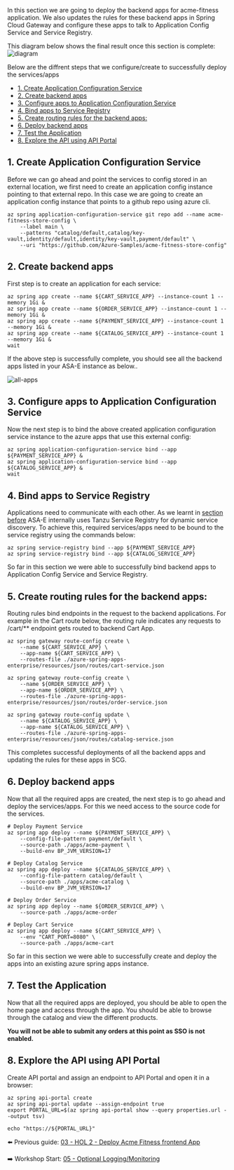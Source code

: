 In this section we are going to deploy the backend apps for acme-fitness application. We also updates the rules for these backend apps in Spring Cloud Gateway and configure these apps to talk to Application Config Service and Service Registry.

This diagram below shows the final result once this section is complete:
![diagram](images/scg-frontend-backend.png)

Below are the diffrent steps that we configure/create to successfully deploy the services/apps
- [1. Create Application Configuration Service](#1-create-application-configuration-service)
- [2. Create backend apps](#2-create-backend-apps)
- [3. Configure apps to Application Configuration Service](#3-configure-apps-to-application-configuration-service)
- [4. Bind apps to Service Registry](#4-bind-apps-to-service-registry)
- [5. Create  routing rules for the backend apps:](#5-create--routing-rules-for-the-backend-apps)
- [6. Deploy backend apps](#6-deploy-backend-apps)
- [7. Test the Application](#7-test-the-application)
- [8. Explore the API using API Portal](#8-explore-the-api-using-api-portal)

##  1. Create Application Configuration Service

Before we can go ahead and point the services to config stored in an external location, we first need to create an application config instance pointing to that external repo. In this case we are going to create an application config instance that points to a github repo using azure cli.

```shell
az spring application-configuration-service git repo add --name acme-fitness-store-config \
    --label main \
    --patterns "catalog/default,catalog/key-vault,identity/default,identity/key-vault,payment/default" \
    --uri "https://github.com/Azure-Samples/acme-fitness-store-config"
```

## 2. Create backend apps

First step is to create an application for each service:

```shell
az spring app create --name ${CART_SERVICE_APP} --instance-count 1 --memory 1Gi &
az spring app create --name ${ORDER_SERVICE_APP} --instance-count 1 --memory 1Gi &
az spring app create --name ${PAYMENT_SERVICE_APP} --instance-count 1 --memory 1Gi &
az spring app create --name ${CATALOG_SERVICE_APP} --instance-count 1 --memory 1Gi &
wait
```
If the above step is successfully complete, you should see all the backend apps listed in your ASA-E instance as below..

![all-apps](./images/all-apps.png)

## 3. Configure apps to Application Configuration Service

Now the next step is to bind the above created application configuration service instance to the azure apps that use this external config:


```shell
az spring application-configuration-service bind --app ${PAYMENT_SERVICE_APP} &
az spring application-configuration-service bind --app ${CATALOG_SERVICE_APP} &
wait
```

## 4. Bind apps to Service Registry

Applications need to communicate with each other. As we learnt in [section before](../07-asa-e-components-overview/service-registry/README.md) ASA-E internally uses Tanzu Service Registry for dynamic service discovery. To achieve this, required services/apps need to be bound to the service registry using the commands below: 

```shell
az spring service-registry bind --app ${PAYMENT_SERVICE_APP}
az spring service-registry bind --app ${CATALOG_SERVICE_APP}
```

So far in this section we were able to successfully bind backend apps to Application Config Service and Service Registry. 

## 5. Create  routing rules for the backend apps:

Routing rules bind endpoints in the request to the backend applications. For example in the Cart route below, the routing rule indicates any requests to /cart/** endpoint gets routed to backend Cart App.

```shell
az spring gateway route-config create \
    --name ${CART_SERVICE_APP} \
    --app-name ${CART_SERVICE_APP} \
    --routes-file ./azure-spring-apps-enterprise/resources/json/routes/cart-service.json
    
az spring gateway route-config create \
    --name ${ORDER_SERVICE_APP} \
    --app-name ${ORDER_SERVICE_APP} \
    --routes-file ./azure-spring-apps-enterprise/resources/json/routes/order-service.json

az spring gateway route-config update \
    --name ${CATALOG_SERVICE_APP} \
    --app-name ${CATALOG_SERVICE_APP} \
    --routes-file ./azure-spring-apps-enterprise/resources/json/routes/catalog-service.json

```

This completes successful deployments of all the backend apps and updating the rules for these apps in SCG.
## 6. Deploy backend apps

Now that all the required apps are created, the next step is to go ahead and deploy the services/apps. For this we need access to the source code for the services. 

```shell
# Deploy Payment Service
az spring app deploy --name ${PAYMENT_SERVICE_APP} \
    --config-file-pattern payment/default \
    --source-path ./apps/acme-payment \
    --build-env BP_JVM_VERSION=17

# Deploy Catalog Service
az spring app deploy --name ${CATALOG_SERVICE_APP} \
    --config-file-pattern catalog/default \
    --source-path ./apps/acme-catalog \
    --build-env BP_JVM_VERSION=17

# Deploy Order Service
az spring app deploy --name ${ORDER_SERVICE_APP} \
    --source-path ./apps/acme-order 

# Deploy Cart Service 
az spring app deploy --name ${CART_SERVICE_APP} \
    --env "CART_PORT=8080" \
    --source-path ./apps/acme-cart 
```

So far in this section we were able to successfully create and deploy the apps into an existing azure spring apps instance. 

## 7. Test the Application

Now that all the required apps are deployed, you should be able to open the home page and access through the app. You should be able to browse through the catalog and view the different products.

**You will not be able to submit any orders at this point as SSO is not enabled.**

## 8. Explore the API using API Portal

Create API portal and assign an endpoint to API Portal and open it in a browser:

```shell
az spring api-portal create
az spring api-portal update --assign-endpoint true
export PORTAL_URL=$(az spring api-portal show --query properties.url --output tsv)

echo "https://${PORTAL_URL}"
```


⬅️ Previous guide: [03 - HOL 2 - Deploy Acme Fitness frontend App](../03-hol-2-deploy-frontend-app/README.md)

➡️ Workshop Start: [05 - Optional Logging/Monitoring](../05-hol-4-logging-monitoring(optional)/README.md)
